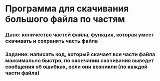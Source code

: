 # Программа для скачивания большого файла по частям

### Дано: количество частей файла, функция, которая умеет скачивать и сохранять часть файла
### Задание: написать код, который скачает все части файла максимально быстро, по окончании скачивания выведет сообщения об ошибках, если они возникли (по каждой части файла)